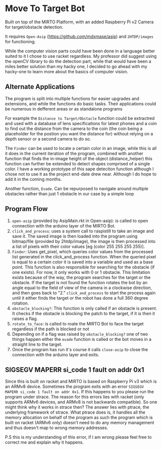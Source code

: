 # Move To Target Bot

Built on top of the MIRTO Platform, with an added Raspberry Pi v2 Camera for target/obstacle detection.

It requires `Open-Asip` (https://github.com/mdxmase/asip) and `2HTDP/images` for functioning.

While the computer vision parts could have been done in a language better suited to it I chose to use racket regardless. My professor did suggest using the openCV library to do the detection part, while that would have been a miles better solution than my hacky one, I decided to go ahead with my hacky-one to learn more about the basics of computer vision.

## Alternate Applications

The program is split into multiple functions for easier upgrades and extensions, and while the functions do basic tasks. Their applications could be numerous in defferent areas or as standalone programs

For example the `Distance to Target/Obstacle` function could be extractred and used with a database of lens specifications for latest phones and a coin to find out the distance from the camera to the coin (the coin being a placeholder for the postion you want the distance for) without relying on a depth sensor or a second camera to do so.

The `Finder` can be used to locate a certain color in an image, while this is all it does in the current iteration of the program, combined with another function that finds the in-image height of the object (distance_helper) this function can further be extended to detect shapes comprised of a single color. I have a working prototype of this sape deteciton function although I chose not to use it as the project end-date drew near. Although I do hope to add it in the coming months.

Another function, `Evade`. Can be repurposed to navigate around multiple obstacles rather than just 1 obstacle in our case by a simple loop

## Program Flow

1. `open-asip` (provided by AsipMain.rkt in Open-asip): is called to open connection with the arduino layer of the MIRTO Bot.
2. `click_and_process`: uses a system call to raspistill to take an image and save it. The saved image is then loaded into the program using bitmap/file (provided by 2htdp/image), the image is then processed into a list of pixels with their color values [eg (color 255 255 255 255)].
3. `Finder`: Uses get_pixel, which queries color values from the processed list generated in the click_and_process function. When the queried pixel is equal to a certain color it is saved into a variable and used as a base point. This function is also responsible for searching for the obstacle (if one exists). For now, it only works with 0 or 1 obstacle. This limitation exists because of the way, the program searches for the target or the obstacle.
If the target is not found the function rotates the bot by an angle equal to the field of view of the camera in a clockwise direction, and then goes back to "2." `click_and_process` to start the process again until it either finds the target or the robot has done a full 360 degree rotation.
4. `obstacle_blocking?`: This function is only called if an obstacle is present. It checks if the obstacle is blocking the patch to the target, if it is then it raises a flag.
5.  `rotate_to_face`: is called to roate the MIRTO Bot to face the target regardless if the path is blocked or not
6. Depending on if a flag was raised by `obstacle_blocking?` one of two things happen either the `evade` function is called or the bot moves in a straight line to the target.
7. Once the program has run it's course it calls `close-asip` to close the connection with the arduino layer and exits.

## SIGSEGV MAPERR si_code 1 fault on addr 0x1

Since this is built on racket and MIRTO is based on Raspberry Pi v3 which is an ARMv8 device. Sometimes the program exits with an error `SIGSEGV MAPERR si_code 1 fault on addr 0x1`. If this happens to you please run the program under strace. The reason for this errors lies with racket (only supports ARMv6 devices, and ARMv8 is not backwards compatible).
So one might think why it works in strace then? The answer lies with ptrace, the underlying framework of strace. What ptrace does is, it handles all the memory allocation on behalf of the program as such the program which is built on racket (ARMv6 only) doesn't need to do any memory management and thus doesn't map to wrong memory addresses.

P.S this is my understanding of this error, if I am wrong please feel free to correct me and explain why it happens.
